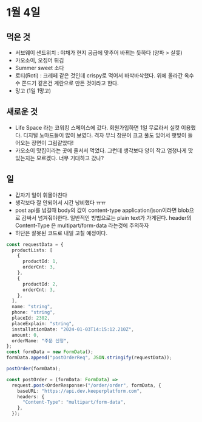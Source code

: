 # 1월 4일

## 먹은 것

- 서브웨이 샌드위치 : 야채가 현지 공급에 맞추어 바뀌는 듯하다 (양파 > 샬롯)
- 카오소이, 오징어 튀김
- Summer sweet 소다
- 로티(Roti) : 크레페 같은 것인데 crispy로 먹어서 바삭바삭했다. 위에 올라간 옥수수 쫀드기 같은건 계란으로 만든 것이라고 한다.
- 망고 (1일 1망고)

## 새로운 것

- Life Space 라는 코워킹 스페이스에 갔다. 회원가입하면 1일 무료라서 실컷 이용했다. 디지털 노마드들이 많이 보였다. 격자 무늬 창문이 크고 풀도 있어서 햇빛이 들어오는 장면이 그림같았다!
- 카오소이 맛집이라는 곳에 줄서서 먹었다. 그런데 생각보다 양이 작고 엄청나게 맛있는지는 모르겠다. 너무 기대하고 갔나?

## 일

- 갑자기 일이 휘몰아친다
- 생각보다 잘 안되어서 시간 낭비했다 ㅠㅠ
- post api를 넘길때 body의 값이 content-type application/json이라면 blob으로 감싸서 넘겨줘야한다. 일반적인 방법으로는 plain text가 가게된다. header의 Content-Type 은 multipart/form-data 라는것에 주의하자
- 하단은 잘못된 코드로 내일 고칠 예정이다.

```typescript
const requestData = {
  productLists: [
    {
      productId: 1,
      orderCnt: 3,
    },
    {
      productId: 2,
      orderCnt: 3,
    },
  ],
  name: "string",
  phone: "string",
  placeId: 2302,
  placeExplain: "string",
  installationDate: "2024-01-03T14:15:12.210Z",
  amount: 0,
  orderName: "주문 신청",
};
const formData = new FormData();
formData.append("postOrderReq", JSON.stringify(requestData));

postOrder(formData);
```

```typescript
const postOrder = (formData: FormData) =>
  request.post<OrderResponse>("/order/order", formData, {
    baseURL: "https://api.dev.keeperplatform.com",
    headers: {
      "Content-Type": "multipart/form-data",
    },
  });
```
